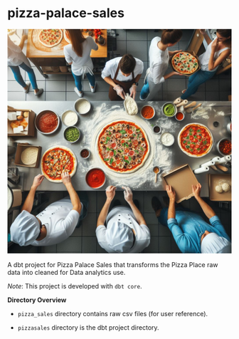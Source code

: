 # pizza-palace-sales

![](OIG.jpeg)

A dbt project for Pizza Palace Sales that transforms the Pizza Place raw data into cleaned for Data analytics use.

*Note*: This project is developed with `dbt core`.

**Directory Overview**

- `pizza_sales` directory contains raw csv files (for user reference).

- `pizzasales` directory is the dbt project directory.